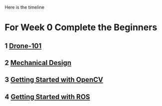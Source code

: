 Here is the timeline 

# For Week 0 Complete the Beginners 
## 1 [Drone-101](https://github.com/Bhaveshmeghwal21/AMC_Summer_Camp-2024/tree/main/Beginner/Mechanical%20Design%20and%20Drone%20Basics#drone-basics)
## 2 [Mechanical Design](https://github.com/Bhaveshmeghwal21/AMC_Summer_Camp-2024/tree/main/Beginner/Mechanical%20Design%20and%20Drone%20Basics#mechanical-design)
## 3 [Getting Started with OpenCV](https://github.com/Bhaveshmeghwal21/AMC_Summer_Camp-2024/tree/main/Beginner/OpenCV)
## 4 [Getting Started with ROS](https://github.com/Bhaveshmeghwal21/AMC_Summer_Camp-2024/blob/main/Beginner/ROS/ROS.md)
